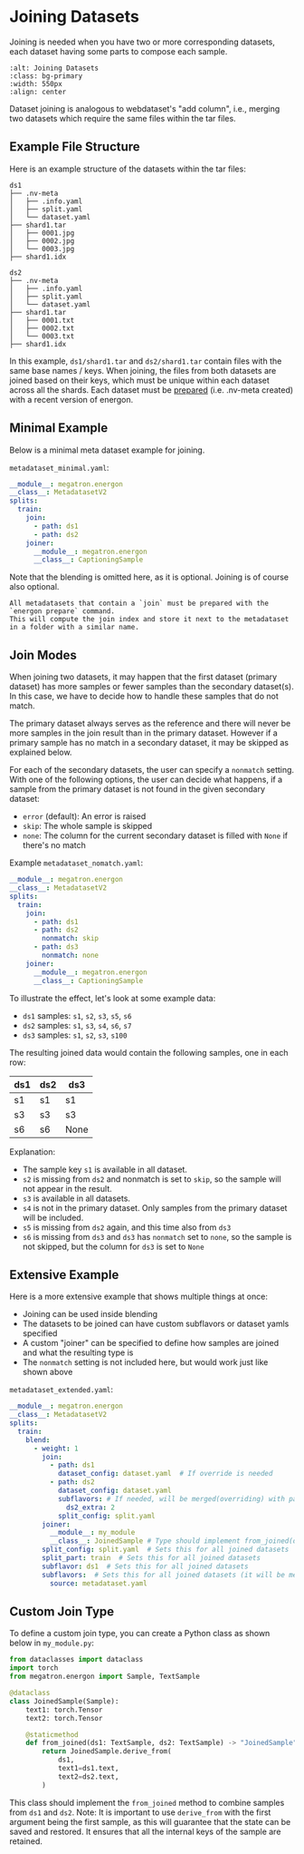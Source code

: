 <!--- Copyright (c) 2025, NVIDIA CORPORATION.
SPDX-License-Identifier: BSD-3-Clause -->

# Joining Datasets

Joining is needed when you have two or more corresponding datasets, each dataset having some parts to compose each sample.

```{image} ../images/joining.png
:alt: Joining Datasets
:class: bg-primary
:width: 550px
:align: center
```

Dataset joining is analogous to webdataset's "add column", i.e., merging two datasets which require the same files within the tar files.

## Example File Structure

Here is an example structure of the datasets within the tar files:

```
ds1
├── .nv-meta
│   ├── .info.yaml
│   ├── split.yaml
│   └── dataset.yaml
├── shard1.tar
│   ├── 0001.jpg
│   ├── 0002.jpg
│   └── 0003.jpg
├── shard1.idx

ds2
├── .nv-meta
│   ├── .info.yaml
│   ├── split.yaml
│   └── dataset.yaml
├── shard1.tar
│   ├── 0001.txt
│   ├── 0002.txt
│   └── 0003.txt
├── shard1.idx
```

In this example, `ds1/shard1.tar` and `ds2/shard1.tar` contain files with the same base names / keys.
When joining, the files from both datasets are joined based on their keys, which must be unique within each dataset across all the shards. Each dataset must be [prepared](../basic/data_prep) (i.e. .nv-meta created) with a recent version of energon.


## Minimal Example

Below is a minimal meta dataset example for joining.

 `metadataset_minimal.yaml`:
```yaml
__module__: megatron.energon
__class__: MetadatasetV2
splits:
  train:
    join:
      - path: ds1
      - path: ds2
    joiner:
      __module__: megatron.energon
      __class__: CaptioningSample
```
Note that the blending is omitted here, as it is optional. Joining is of course also optional.

```{warning}
All metadatasets that contain a `join` must be prepared with the `energon prepare` command.
This will compute the join index and store it next to the metadataset in a folder with a similar name.
```


## Join Modes

When joining two datasets, it may happen that the first dataset (primary dataset) has more samples or fewer samples than the secondary dataset(s).
In this case, we have to decide how to handle these samples that do not match.

The primary dataset always serves as the reference and there will never be more samples in the join result than in the primary dataset. However if a primary sample has no match in a secondary dataset, it may be skipped as explained below.

For each of the secondary datasets, the user can specify a `nonmatch` setting.
With one of the following options, the user can decide what happens, if a sample from the primary dataset is not found in the given secondary dataset:

* `error` (default): An error is raised
* `skip`: The whole sample is skipped
* `none`: The column for the current secondary dataset is filled with `None` if there's no match

Example `metadataset_nomatch.yaml`:

```yaml
__module__: megatron.energon
__class__: MetadatasetV2
splits:
  train:
    join:
      - path: ds1
      - path: ds2
        nonmatch: skip
      - path: ds3
        nonmatch: none
    joiner:
      __module__: megatron.energon
      __class__: CaptioningSample
```

To illustrate the effect, let's look at some example data:

* `ds1` samples: `s1`, `s2`, `s3`, `s5`, `s6`
* `ds2` samples: `s1`, `s3`, `s4`, `s6`, `s7`
* `ds3` samples: `s1`, `s2`, `s3`, `s100`

The resulting joined data would contain the following samples, one in each row:

| ds1 | ds2 | ds3  |
| --- | --- | ---- |
| s1  | s1  | s1   |
| s3  | s3  | s3   |
| s6  | s6  | None |

Explanation:

* The sample key `s1` is available in all dataset.
* `s2` is missing from `ds2` and nonmatch is set to `skip`, so the sample will not appear in the result.
* `s3` is available in all datasets.
* `s4` is not in the primary dataset. Only samples from the primary dataset will be included.
* `s5` is missing from `ds2` again, and this time also from `ds3`
* `s6` is missing from `ds3` and `ds3` has `nonmatch` set to `none`, so the sample is not skipped, but the column for `ds3` is set to `None`


## Extensive Example

Here is a more extensive example that shows multiple things at once:

* Joining can be used inside blending
* The datasets to be joined can have custom subflavors or dataset yamls specified
* A custom "joiner" can be specified to define how samples are joined and what the resulting type is
* The `nonmatch` setting is not included here, but would work just like shown above

`metadataset_extended.yaml`:
```yaml
__module__: megatron.energon
__class__: MetadatasetV2
splits:
  train:
    blend:
      - weight: 1
        join:
          - path: ds1
            dataset_config: dataset.yaml  # If override is needed
          - path: ds2
            dataset_config: dataset.yaml
            subflavors: # If needed, will be merged(overriding) with parent subflavor
              ds2_extra: 2
            split_config: split.yaml
        joiner:
          __module__: my_module
          __class__: JoinedSample # Type should implement from_joined(ds1, ds2)
        split_config: split.yaml  # Sets this for all joined datasets
        split_part: train  # Sets this for all joined datasets
        subflavor: ds1  # Sets this for all joined datasets
        subflavors:  # Sets this for all joined datasets (it will be merged with their individual subflavors)
          source: metadataset.yaml
```

## Custom Join Type

To define a custom join type, you can create a Python class as shown below in `my_module.py`:

```python
from dataclasses import dataclass
import torch
from megatron.energon import Sample, TextSample

@dataclass
class JoinedSample(Sample):
    text1: torch.Tensor
    text2: torch.Tensor

    @staticmethod
    def from_joined(ds1: TextSample, ds2: TextSample) -> "JoinedSample":
        return JoinedSample.derive_from(
            ds1,
            text1=ds1.text,
            text2=ds2.text,
        )
```

This class should implement the `from_joined` method to combine samples from `ds1` and `ds2`.
Note: It is important to use `derive_from` with the first argument being the first sample, as this will guarantee that the state can be saved and restored. It ensures that all the internal keys of the sample are retained.


